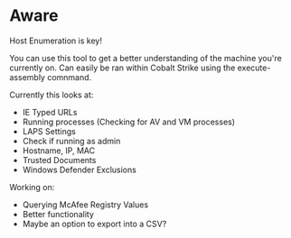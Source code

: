 # Aware
Host Enumeration is key!

You can use this tool to get a better understanding of the machine you're currently on. Can easily be ran within Cobalt Strike using the execute-assembly comnmand.

Currently this looks at: 
- IE Typed URLs
- Running processes (Checking for AV and VM processes)
- LAPS Settings
- Check if running as admin
- Hostname, IP, MAC
- Trusted Documents
- Windows Defender Exclusions

Working on: 
- Querying McAfee Registry Values
- Better functionality
- Maybe an option to export into a CSV?
